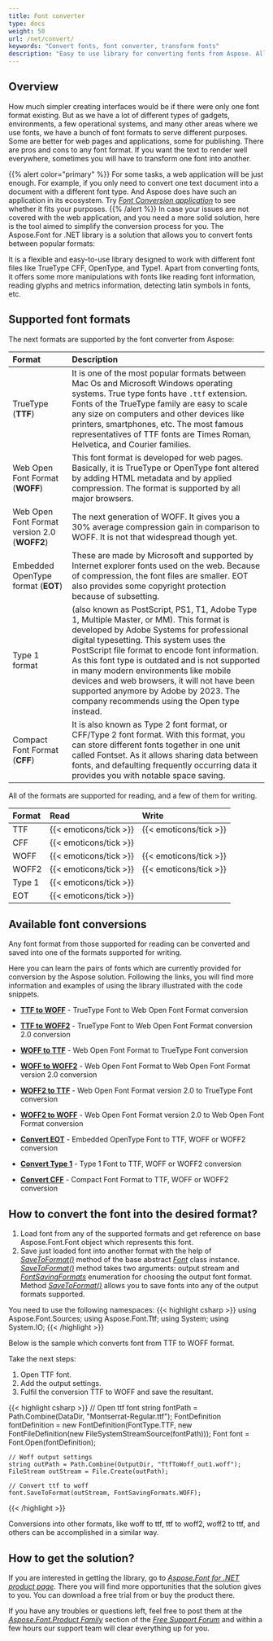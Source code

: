 ```yaml
---
title: Font converter
type: docs
weight: 50
url: /net/convert/
keywords: "Convert fonts, font converter, transform fonts"
description: "Easy to use library for converting fonts from Aspose. Allows you to work with a big range of different fonts like true type of web fonts. "
---
```




## Overview

How much simpler creating interfaces would be if there were only one font format existing. But as we have a lot of different types of gadgets, environments, a few operational systems, and many other areas where we use fonts, we have a bunch of font formats to serve different purposes. Some are better for web pages and applications, some for publishing. There are pros and cons to any font format. If you want the text to render well everywhere, sometimes you will have to transform one font into another. 

{{% alert color="primary" %}}
For some tasks, a web application will be just enough. For example, if you only need to convert one text document into a document with a different font type. And Aspose does have such an application in its ecosystem. Try [*Font Conversion application*](https://products.aspose.app/font/conversion) to see whether it fits your purposes.
{{% /alert %}} 
In case your issues are not covered with the web application, and you need a more solid solution, here is the tool aimed to simplify the conversion process for you. 
The Aspose.Font for .NET library is a solution that allows you to convert fonts between popular formats:
 
It is a flexible and easy-to-use library designed to work with different font files like TrueType CFF, OpenType, and Type1. Apart from converting fonts, it offers some more manipulations with fonts like reading font information, reading glyphs and metrics information, detecting latin symbols in fonts, etc.

## Supported font formats

The next formats are supported by the font converter from Aspose:

| **Format**| **Description**|
| :- | :- |
|TrueType (**TTF**)|It is one of the most popular formats between Mac Os and Microsoft Windows operating systems. True type fonts have `.ttf` extension. Fonts of the TrueType family are easy to scale any size on computers and other devices like printers, smartphones, etc. The most famous representatives of TTF fonts are Times Roman, Helvetica, and Courier families.|
|Web Open Font Format (**WOFF**)|This font format is developed for web pages. Basically, it is TrueType or OpenType font altered by adding HTML metadata and by applied compression. The format is supported by all major browsers.|
|Web Open Font Format version 2.0 (**WOFF2**)|The next generation of WOFF. It gives you a 30% average compression gain in comparison to WOFF. It is not that widespread though yet.|
|Embedded OpenType format (**EOT**)|These are made by Microsoft and supported by Internet explorer fonts used on the web. Because of compression, the font files are smaller. EOT also provides some copyright protection because of subsetting.|
|Type 1 format|(also known as PostScript, PS1, T1, Adobe Type 1, Multiple Master, or MM). This format is developed by Adobe Systems for professional digital typesetting. This system uses the PostScript file format to encode font information. As this font type is outdated and is not supported in many modern environments like mobile devices and web browsers, it will not have been supported anymore by Adobe by 2023. The company recommends using the Open type instead.|
|Compact Font Format (**CFF**)|It is also known as Type 2 font format, or CFF/Type 2 font format. With this format, you can store different fonts together in one unit called Fontset. As it allows sharing data between fonts, and defaulting frequently occurring data it provides you with notable space saving.|

All of the formats are supported for reading, and a few of them for writing. 

|**Format**|**Read**|**Write**|
| :- | :- | :- |
|TTF|{{< emoticons/tick >}}|{{< emoticons/tick >}}|
|CFF|{{< emoticons/tick >}}| |
|WOFF|{{< emoticons/tick >}}|{{< emoticons/tick >}}|
|WOFF2|{{< emoticons/tick >}}|{{< emoticons/tick >}}|
|Type 1|{{< emoticons/tick >}}| |
|EOT|{{< emoticons/tick >}}| |

## Available font conversions

Any font format from those supported for reading can be converted and saved into one of the formats supported for writing.

Here you can learn the pairs of fonts which are currently provided for conversion by the Aspose solution. Following the links, you will find more information and examples of using the library illustrated with the code snippets.

- [**TTF to WOFF**](ttf-to-woff) - TrueType Font to Web Open Font Format conversion

- [**TTF to WOFF2**](ttf-to-woff2) - TrueType Font to Web Open Font Format conversion 2.0 conversion

- [**WOFF to TTF**](woff-to-ttf) - Web Open Font Format to TrueType Font conversion

- [**WOFF to WOFF2**](woff-to-woff2) - Web Open Font Format to Web Open Font Format version 2.0 conversion

- [**WOFF2 to TTF**](woff2-to-ttf) - Web Open Font Format version 2.0 to TrueType Font conversion

- [**WOFF2 to WOFF**](woff2-to-woff) - Web Open Font Format version 2.0 to Web Open Font Format conversion

- [**Convert EOT**](eot) - Embedded OpenType Font to TTF, WOFF or WOFF2 conversion

- [**Convert Type 1**](type1) - Type 1 Font to TTF, WOFF or WOFF2 conversion

- [**Convert CFF**](cff) - Compact Font Format to TTF, WOFF or WOFF2 conversion

## How to convert the font into the desired format?

1. Load font from any of the supported formats and get reference on base Aspose.Font.Font object which represents this font.
2. Save just loaded font into another format with the help of 
[*SaveToFormat()*](https://apireference.aspose.com/font/net/aspose.font/font/methods/savetoformat) method of the base abstract [*Font*](https://apireference.aspose.com/font/net/aspose.font/font) class instance. [*SaveToFormat()*](https://apireference.aspose.com/font/net/aspose.font/font/methods/savetoformat) method takes two arguments: output stream and [*FontSavingFormats*](https://apireference.aspose.com/font/net/aspose.font/fontsavingformats) enumeration for choosing the output font format.
Method [*SaveToFormat()*](https://apireference.aspose.com/font/net/aspose.font/font/methods/savetoformat) allows you to save fonts into any of the output formats supported. 

You need to use the following namespaces:
{{< highlight csharp >}} 
    using Aspose.Font.Sources;
    using Aspose.Font.Ttf;
    using System;
    using System.IO;
{{< /highlight >}}

Below is the sample which converts font from TTF to WOFF format.

Take the next steps:
1. Open TTF font.
2. Add the output settings.
3. Fulfil the conversion TTF to WOFF and save the resultant.

{{< highlight csharp >}}
    // Open ttf font
    string fontPath = Path.Combine(DataDir, "Montserrat-Regular.ttf");
    FontDefinition fontDefinition = new FontDefinition(FontType.TTF, new FontFileDefinition(new FileSystemStreamSource(fontPath)));
    Font font = Font.Open(fontDefinition);

    // Woff output settings
    string outPath = Path.Combine(OutputDir, "TtfToWoff_out1.woff");
    FileStream outStream = File.Create(outPath);
    
    // Convert ttf to woff
    font.SaveToFormat(outStream, FontSavingFormats.WOFF);
{{< /highlight >}}

Conversions into other formats, like woff to ttf, ttf to woff2, woff2 to ttf, and others can be accomplished in a similar way.

## How to get the solution?

If you are interested in getting the library, go to [*Aspose.Font for .NET product page*](https://products.aspose.com/font/net/). There you will find more opportunities that the solution gives to you. You can download a free trial from or buy the product there.

If you have any troubles or questions left, feel free to post them at the [*Aspose.Font.Product Family*](https://forum.aspose.com/c/font/41) section of the [*Free Support Forum*](https://forum.aspose.com/) and within a few hours our support team will clear everything up for you.






